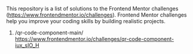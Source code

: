 This repository is a list of solutions to the Frontend Mentor challenges (https://www.frontendmentor.io/challenges). Frontend Mentor challenges help you improve your coding skills by building realistic projects.

1. /qr-code-component-main/
https://www.frontendmentor.io/challenges/qr-code-component-iux_sIO_H
